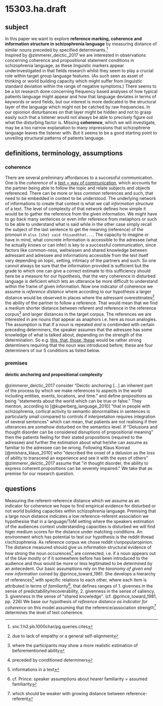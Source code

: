 # 15303.ha.draft
## subject
In this paper we want to explore **reference marking, coherence and information structure in schizophrenia language** by measuring distance of similar nouns preceded by specified determinants.[^1]  
Inspired by @zimmerer_deictic_2017 we are interested in observations concerning coherence and propositional statement conditions in schizophrenia language, as these linguistic markers appear underinvestigated in that fields research whilst they seem to play a crucial role within target group language features. (As such seen as asset of thinking or world building capacity which might suffer from linguistic standard deviation within the range of negative symptoms.) There seems to be a lot research done concerning frequency based analyses of how typical patients language might appear and how that language deviates in terms of keywords or word fields, but our interest is more dedicated to the structural layer of the language which might not be catched by raw frequencies. In our opionion disturbances on that layer might be hidden and not to grasp easily such that a listener would not always be able to precisely figure out what the disturbing factor is. Missing **coherence**, which we will investigate, may be a too narrow explanation to many impressions that schizophrene language leaves the listener with. But it seems to be a good starting point to unveiling structural patterns of patients language.

## definitions, terminology, assumptions
### coherence
There are several preliminary affordances to a successful communication. One is the *coherence* of a [text = way of communication](), which accounts for the partner being able to follow the topic and relate subjects and objects referenced. There can be more or less *common*  references and such, that need to be embedded in context to be understood. The underlying network of informations to create that context is what we call *information structure* of a text. The level of complexity of that network defines how simple it would be to gather the reference from the given information. We might have to go back many sentences or even infer reference from metaphors or such to be able to understand what is said while in the other case simply recall the subject of the last sentence to get the meaning (reference) of the pronoun in `also {she} said thisandthat...`. 
The capacity to imagine or have in mind, what concrete information is accessible to the adressee (what he actually knows or can infer) is key to a successful communication, since factors like common-ness, weltwissen and shared knowledge between adressant and adressee and informations accessible from the text itself vary depending on topic, setting, intimacy of the partners and such. So one cannot always be sure that the information provided is sufficient but the grade to which one can give a correct estimate to this sufficiency should here be a measure for our hypothesis, that the very coherence in disturbed language is deficient which lets an utterance be more difficult to understand within the frame of given information.
Now one indicator of coherence we assume is *reference distance* where according to our hypothesis a larger distance would be observed in places where the adressant overestimates[^2] the ability of the partner to follow a reference. That would mean that we find a medium shorter distance between referent and reference in the reference corpus[^3] and larger distances in the target corpus. The references we are interested in are nouns that appear as anaphors i.e. here as noun analogies. The assumption is that if a noun is repeated *and* is combinded with certain preceding determiners, the speaker assumes that the adressee has some knowledge of what is talked about, depending on the strength of the determination. So e.g. [this, that, those, these]() would be rather strong determiners requiring that the noun was introduced before; these are four determiners of our 5 conditions as listed below.

### premises
#### deictic anchoring and propositional complexity
@zimmerer_deictic_2017 consider
"Deictic anchoring [...] an inherent part of the process by which we make references to aspects in the world including entities, events, locations, and time." and define propositions as being "statements about the world which can be true or false." They mention, according to [@kuperberg_language_2010] "that in people with schizophrenia, cortical activity to semantic abnormalities in sentences is particularly small compared to controls if interpretation requires integration of several sentences" which can mean, that patients are not realising if their utterances are somehow disturbed on the semantics level.
If "Delusions and thought disorder can be considered disruptions of propositional meaning" then the patients feeling for their stated propositions (required to the adressee) and further the estimation about what he/she can assume as familiar to the adressee can be wrong. Following Klaus Konrad [@mishara_klaus_2010] who "described the onset of a delusion as the loss of ability to transcend an experience and see it with the eyes of others" @zimmerer_deictic_2017 assume that "in thought disorder, the ability to express coherent propositions can be severely impaired." We take that as premise for our research question.

## questions
Measuring the referent-reference distance which we assume as an indicator for coherence we hope to find empirical evidence for disturbed or not world building capacities within schizophrenia language. Premising that a large noun distance indicates a low reference-referent association we hypothesise that in a language/ToM setting where the speakers estimation of the audiences context understanding capacities is disturbed we will find higer medium scores for the distance under matching conditions. An environment which has potential to test our hypothesis is the reddit thread r/schizophrenia. As reference corpus we chose reddit r/unpopularopinion. 
The distance measured should give us information structural evidence of how strong the noun occurences[^4] are connected, i.e. if a noun appears out of the blue mostly or if it somewhere before has been introduced to the audience and thus would be more or less legitimated to be determined by an antecedent. 
Our basic assumptions rely on the *taxonomy of given end new information* coined by @prince_toward_1981. She develops a hierarchy of references[^5] with specific relations to each other, where each item is attributed in terms of *familiarity*[^6], that defines ranges of 1. givennes in the sense of predictability/recoverability, 2. givenness in the sense of saliency, 3. givenness in the sense of "shared knowledge". (cf. @prince_toward_1981, pp. 226) We base our hypothesis of *reference distance as indicator for coherence* on this model assuming that the reference/association strength[^7] determines the level of text coherence. 

[^1]:	snc.1:h2.pb.1000char/pg.queries.cites

[^2]:	due to lack of empathy or a general self-alignment

[^3]:	where the participants may show a more realistic estimation of beforementioned ability

[^4]:	preceded by conditioned determiners

[^5]:	informations in a text

[^6]:	cf. Prince: speaker assumptions about hearer familiarity = assumed familiarity

[^7]:	which should be weaker with growing distance between reference-referent

